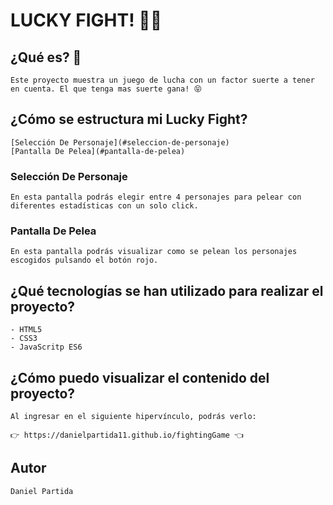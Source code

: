 # LUCKY FIGHT! 👊💥

## ¿Qué es? 🧐

    Este proyecto muestra un juego de lucha con un factor suerte a tener en cuenta. El que tenga mas suerte gana! 😝

## ¿Cómo se estructura mi Lucky Fight?

    [Selección De Personaje](#seleccion-de-personaje)
    [Pantalla De Pelea](#pantalla-de-pelea)

### Selección De Personaje

    En esta pantalla podrás elegir entre 4 personajes para pelear con diferentes estadísticas con un solo click.

### Pantalla De Pelea

    En esta pantalla podrás visualizar como se pelean los personajes escogidos pulsando el botón rojo.

## ¿Qué tecnologías se han utilizado para realizar el proyecto?

    - HTML5
    - CSS3
    - JavaScritp ES6

## ¿Cómo puedo visualizar el contenido del proyecto?

    Al ingresar en el siguiente hipervínculo, podrás verlo:

    👉 https://danielpartida11.github.io/fightingGame 👈

## Autor

    Daniel Partida